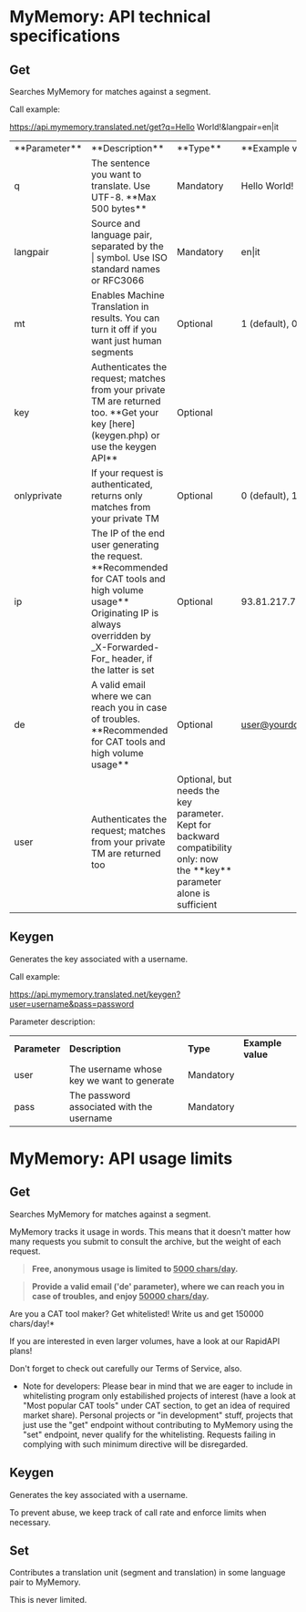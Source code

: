 # MyMemory: API technical specifications

## Get

Searches MyMemory for matches against a segment.

Call example:

<a href='https://api.mymemory.translated.net/get?q=Hello World!&langpair=en|it'>https://api.mymemory.translated.net/get?q=Hello World!&langpair=en|it</a>




|     |     |     |     |
| --- | --- | --- | --- |
| \*\*Parameter\*\* | \*\*Description\*\* | \*\*Type\*\* | \*\*Example value\*\* |
| q   | The sentence you want to translate. Use UTF-8. \*\*Max 500 bytes\*\* | Mandatory | Hello World! |
| langpair | Source and language pair, separated by the \| symbol. Use ISO standard names or RFC3066 | Mandatory | en\|it |
| mt  | Enables Machine Translation in results. You can turn it off if you want just human segments | Optional | 1 (default), 0 |
| key | Authenticates the request; matches from your private TM are returned too. \*\*Get your key \[here\](keygen.php) or use the keygen API\*\* | Optional |     |
| onlyprivate | If your request is authenticated, returns only matches from your private TM | Optional | 0 (default), 1 |
| ip  | The IP of the end user generating the request. \*\*Recommended for CAT tools and high volume usage\*\* Originating IP is always overridden by \_X-Forwarded-For\_ header, if the latter is set | Optional | 93.81.217.71 |
| de  | A valid email where we can reach you in case of troubles. \*\*Recommended for CAT tools and high volume usage\*\* | Optional | user@yourdomain.com |
| user | Authenticates the request; matches from your private TM are returned too | Optional, but needs the key parameter. Kept for backward compatibility only: now the \*\*key\*\* parameter alone is sufficient |     |

## Keygen

Generates the key associated with a username.

Call example:

<a href='https://api.mymemory.translated.net/keygen?user=username&pass=password'>https://api.mymemory.translated.net/keygen?user=username&pass=password</a>



Parameter description:

|     |     |     |     |
| --- | --- | --- | --- |
| **Parameter** | **Description** | **Type** | **Example value** |
| user | The username whose key we want to generate | Mandatory |     |
| pass | The password associated with the username | Mandatory |     |




# MyMemory: API usage limits

## Get

Searches MyMemory for matches against a segment.

MyMemory tracks it usage in words. This means that it doesn't matter how many requests you submit to consult the archive, but the weight of each request.

> **Free, anonymous usage is limited to <u>5000 chars/day</u>.**

> **Provide a valid email ('de' parameter), where we can reach you in case of troubles, and enjoy <u>50000 chars/day</u>.**

Are you a CAT tool maker? Get whitelisted! Write us and get 150000 chars/day!*

If you are interested in even larger volumes, have a look at our RapidAPI plans!

Don't forget to check out carefully our Terms of Service, also.

* Note for developers:
Please bear in mind that we are eager to include in whitelisting program only estabilished projects of interest (have a look at "Most popular CAT tools" under CAT section, to get an idea of required market share).
Personal projects or "in development" stuff, projects that just use the "get" endpoint without contributing to MyMemory using the "set" endpoint, never qualify for the whitelisting.
Requests failing in complying with such minimum directive will be disregarded.


## Keygen

Generates the key associated with a username.

To prevent abuse, we keep track of call rate and enforce limits when necessary.


## Set

Contributes a translation unit (segment and translation) in some language pair to MyMemory.

This is never limited.
